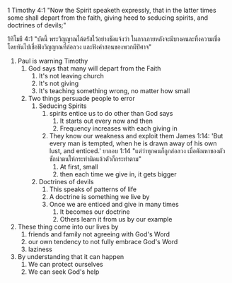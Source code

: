 1 Timothy 4:1 "Now the Spirit speaketh expressly, that in the latter times some shall depart from the faith, giving heed to seducing spirits, and doctrines of devils;"

1ทิโมธี 4:1 "บัดนี้ พระวิญญาณได้ตรัสไว้อย่างชัดแจ้งว่า ในกาลภายหลังจะมีบางคนละทิ้งความเชื่อ โดยหันไปเชื่อฟังวิญญาณที่ล่อลวง และฟังคำสอนของพวกผีปิศาจ"
 
1. Paul is warning Timothy
   1. God says that many will depart from the Faith
      1. It's not leaving church
      2. It's not giving
      3. It's teaching something wrong, no matter how small
   2. Two things persuade people to error
      1. Seducing Spirits
         1. spirits entice us to do other than God says
            1. It starts out every now and then
            2. Frequency increases with each giving in
         2. They know our weakness and exploit them
            James 1:14: 'But every man is tempted, when he is drawn away of his own lust, and enticed.'
            ยากอบ 1:14 "แต่ว่าทุกคนก็ถูกล่อลวง เมื่อตัณหาของตัวชักนำตนให้กระทำผิดแล้วตัวก็กระทำตาม"
            1. At first, small
            2. then each time we give in, it gets bigger
      2. Doctrines of devils
         1. This speaks of patterns of life
         2. A doctrine is something we live by
         3. Once we are enticed and give in many times
            1. It becomes our doctrine
            2. Others learn it from us by our example
2. These thing come into our lives by
   1. friends and family not agreeing with God's Word
   2. our own tendency to not fully embrace God's Word
   3. laziness
3. By understanding that it can happen
   1. We can protect ourselves
   2. We can seek God's help